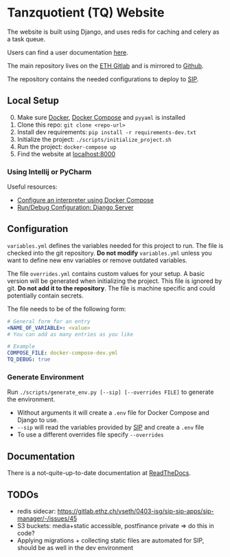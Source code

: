 # Tanzquotient (TQ) Website

The website is built using Django, and uses redis for caching and celery as a
task queue.

Users can find a user documentation [here][RTD-user].

The main repository lives on the [ETH Gitlab][eth-gitlab] and is
mirrored to [Github][github].

The repository contains the needed configurations to deploy to [SIP][sip].

## Local Setup

0. Make sure [Docker][docker], [Docker Compose][docker-compose] and `pyyaml` is installed
1. Clone this repo: `git clone <repo-url>`
2. Install dev requirements: `pip install -r requirements-dev.txt`
3. Initialize the project: `./scripts/initialize_project.sh`
4. Run the project: `docker-compose up`
5. Find the website at [localhost:8000][local_instance]

### Using Intellij or PyCharm

Useful resources:

* [Configure an interpreter using Docker Compose][intellij-docker-compose]
* [Run/Debug Configuration: Django Server][intellij-run-django]


## Configuration

`variables.yml` defines the variables needed for this project to run. The file is checked into the git repository. 
**Do not modify** `variables.yml` unless you want to define new env variables or remove outdated variables.

The file `overrides.yml` contains custom values for your setup. 
A basic version will be generated when initializing the project.
This file is ignored by git. 
**Do not add it to the repository**. 
The file is machine specific and could potentially contain secrets.

The file needs to be of the following form:
```yaml
# General form for an entry
<NAME_OF_VARIABLE>: <value>
# You can add as many entries as you like
```
```yaml
# Example
COMPOSE_FILE: docker-compose-dev.yml
TQ_DEBUG: true
```

### Generate Environment

Run `./scripts/generate_env.py [--sip] [--overrides FILE]` to generate the environment.
* Without arguments it will create a `.env` file for Docker Compose and Django to use.
* `--sip` will read the variables provided by [SIP][sip] and create a `.env` file
* To use a different overrides file specify `--overrides`


## Documentation

There is a not-quite-up-to-date documentation at [ReadTheDocs][RTD].

## TODOs

* redis sidecar: https://gitlab.ethz.ch/vseth/0403-isg/sip-sip-apps/sip-manager/-/issues/45
* S3 buckets: media+static accessible, postfinance private => do this in code?
* Applying migrations + collecting static files are automated for SIP, should be as well in the dev environment


[github]: https://github.com/tanzquotient/tq_website
[eth-gitlab]: https://gitlab.ethz.ch/vseth/0500-kom/0519-tq/website
[docker]: https://docs.docker.com/engine/install/
[docker-compose]: https://docs.docker.com/compose/install/
[github]: https://github.com/tanzquotient/tq_website
[sip]: https://dev.vseth.ethz.ch/
[RTD]: https://tq-website.readthedocs.io/en/latest/
[RTD-user]: https://tq-website.readthedocs.io/en/latest/introduction/non_programmer_howto.html
[minio-get-started]: https://docs.min.io/docs/minio-client-quickstart-guide.html
[local_instance]: http://localhost:8000
[tq-it-mail]: mailto:informatik@tq.vseth.ch
[django-docs]: https://docs.djangoproject.com/en/2.2/
[intellij-docker-compose]: https://www.jetbrains.com/help/pycharm/using-docker-compose-as-a-remote-interpreter.html#configuring-docker
[intellij-run-django]: https://www.jetbrains.com/help/idea/run-debug-configuration-django-server.html
